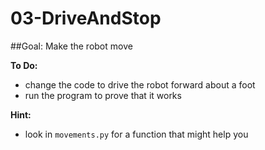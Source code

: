 # 03-DriveAndStop
##Goal:  Make the robot move 

**To Do:**
* change the code to drive the robot forward about a foot
* run the program to prove that it works

**Hint:**
* look in `movements.py` for a function that might help you